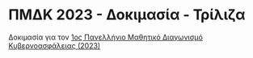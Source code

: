 # ΠΜΔΚ 2023 - Δοκιμασία - Τρίλιζα

Δοκιμασία για τον [1ος Πανελλήνιο Μαθητικό Διαγωνισμό Κυβερνοασφάλειας (2023)](https://github.com/UniPiSSL/pmdk-2023)
